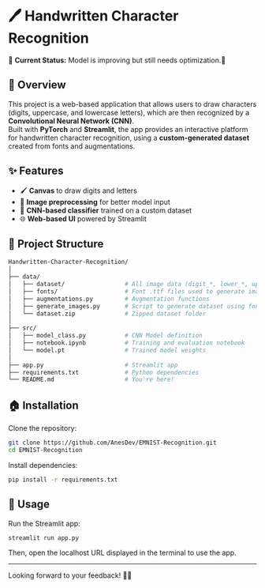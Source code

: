 # 🖊️ Handwritten Character Recognition
🚀 **Current Status:** Model is improving but still needs optimization.🔄  

## 📌 Overview  
This project is a web-based application that allows users to draw characters (digits, uppercase, and lowercase letters), which are then recognized by a **Convolutional Neural Network (CNN)**.  
Built with **PyTorch** and **Streamlit**, the app provides an interactive platform for handwritten character recognition, using a **custom-generated dataset** created from fonts and augmentations.

## ✨ Features  
- 🖌️ **Canvas** to draw digits and letters  
- 📸 **Image preprocessing** for better model input  
- 🧠 **CNN-based classifier** trained on a custom dataset  
- 🌐 **Web-based UI** powered by Streamlit

## 📂 Project Structure  
```bash
Handwritten-Character-Recognition/
│
├── data/
│   ├── dataset/                 # All image data (digit_*, lower_*, upper_*)
│   ├── fonts/                   # Font .ttf files used to generate images
│   ├── augmentations.py         # Augmentation functions
│   ├── generate_images.py       # Script to generate dataset using fonts + augmentations
│   └── dataset.zip              # Zipped dataset folder
│
├── src/
│   ├── model_class.py           # CNN Model definition
│   ├── notebook.ipynb           # Training and evaluation notebook
│   └── model.pt                 # Trained model weights
│
├── app.py                       # Streamlit app
├── requirements.txt             # Python dependencies
└── README.md                    # You're here!
```

## 🏠 Installation  
Clone the repository:  

```bash
git clone https://github.com/AnesDev/EMNIST-Recognition.git
cd EMNIST-Recognition
```

Install dependencies:
```bash
pip install -r requirements.txt
```

## 🚀 Usage  
Run the Streamlit app:

```bash
streamlit run app.py
```

Then, open the localhost URL displayed in the terminal to use the app.

---
Looking forward to your feedback! 🚀✨  

